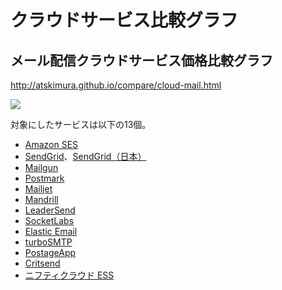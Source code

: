 # クラウドサービス比較グラフ

## メール配信クラウドサービス価格比較グラフ

http://atskimura.github.io/compare/cloud-mail.html

![](http://cdn-ak.f.st-hatena.com/images/fotolife/a/a_kimura/20140212/20140212225513.jpg)

対象にしたサービスは以下の13個。

- [Amazon SES](http://aws.amazon.com/jp/ses/)
- [SendGrid](http://sendgrid.com/)、[SendGrid（日本）](https://sendgrid.kke.co.jp/)
- [Mailgun](http://www.mailgun.com/)
- [Postmark](https://postmarkapp.com/)
- [Mailjet](https://www.mailjet.com/)
- [Mandrill](http://mandrill.com/) 
- [LeaderSend](http://www.leadersend.com/)
- [SocketLabs](http://www.socketlabs.com/)
- [Elastic Email](http://elasticemail.com/) 
- [turboSMTP](http://www.serversmtp.com/)
- [PostageApp](http://postageapp.com/) 
- [Critsend](http://www.critsend.com/) 
- [ニフティクラウド ESS](https://cloud.nifty.com/service/ess.htm)
